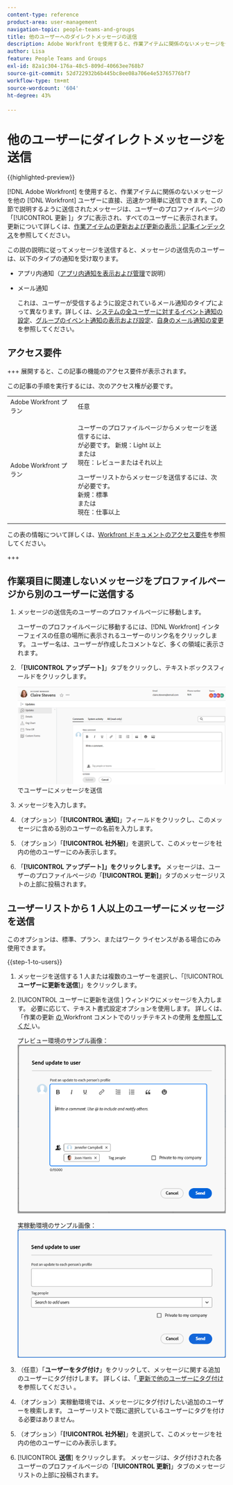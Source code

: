 ```yaml
---
content-type: reference
product-area: user-management
navigation-topic: people-teams-and-groups
title: 他のユーザーへのダイレクトメッセージの送信
description: Adobe Workfront を使用すると、作業アイテムに関係のないメッセージを他の Workfront ユーザーに直接、迅速かつ簡単に送信できます。
author: Lisa
feature: People Teams and Groups
exl-id: 82a1c304-176a-48c5-809d-40663ee768b7
source-git-commit: 52d722932b6b445bc8ee08a706e4e53765776bf7
workflow-type: tm+mt
source-wordcount: '604'
ht-degree: 43%

---
```


# 他のユーザーにダイレクトメッセージを送信

{{highlighted-preview}}

[!DNL Adobe Workfront] を使用すると、作業アイテムに関係のないメッセージを他の [!DNL Workfront] ユーザーに直接、迅速かつ簡単に送信できます。この節で説明するように送信されたメッセージは、ユーザーのプロファイルページの「[!UICONTROL  更新 ]」タブに表示され、すべてのユーザーに表示されます。 更新について詳しくは、[作業アイテムの更新および更新の表示：記事インデックス](../../workfront-basics/updating-work-items-and-viewing-updates/update-work-items-and-view-updates.md)を参照してください。

この説の説明に従ってメッセージを送信すると、メッセージの送信先のユーザーは、以下のタイプの通知を受け取ります。

* アプリ内通知（[アプリ内通知を表示および管理](../../workfront-basics/using-notifications/view-and-manage-in-app-notifications.md)で説明）
* メール通知

  これは、ユーザーが受信するように設定されているメール通知のタイプによって異なります。詳しくは、[システムの全ユーザーに対するイベント通知の設定](../../administration-and-setup/manage-workfront/emails/configure-event-notifications-for-everyone-in-the-system.md)、[グループのイベント通知の表示および設定](../../administration-and-setup/manage-groups/create-and-manage-groups/view-and-configure-event-notifications-group.md)、[自身のメール通知の変更](../../workfront-basics/using-notifications/activate-or-deactivate-your-own-event-notifications.md)を参照してください。

## アクセス要件

+++ 展開すると、この記事の機能のアクセス要件が表示されます。

この記事の手順を実行するには、次のアクセス権が必要です。

<table style="table-layout:auto"> 
 <col> 
 <col> 
 <tbody> 
  <tr data-mc-conditions=""> 
   <td role="rowheader">Adobe Workfront プラン</td> 
   <td>任意</td> 
  </tr> 
  <tr> 
   <td role="rowheader">Adobe Workfront プラン</td> 
   <td>
   <p>ユーザーのプロファイルページからメッセージを送信するには、<br> が必要です。
   新規：Light 以上 <br>
   または <br>
   現在：レビューまたはそれ以上</p>
   <p>ユーザーリストからメッセージを送信するには、次が必要です。<br>
   新規：標準 <br>
   または <br>
   現在：仕事以上</p></td>
  </tr> 
 </tbody> 
</table>

この表の情報について詳しくは、[Workfront ドキュメントのアクセス要件](/help/quicksilver/administration-and-setup/add-users/access-levels-and-object-permissions/access-level-requirements-in-documentation.md)を参照してください。

+++

## 作業項目に関連しないメッセージをプロファイルページから別のユーザーに送信する

1. メッセージの送信先のユーザーのプロファイルページに移動します。

   ユーザーのプロファイルページに移動するには、[!DNL Workfront] インターフェイスの任意の場所に表示されるユーザーのリンク名をクリックします。 ユーザー名は、ユーザーが作成したコメントなど、多くの領域に表示されます。

1. 「**[!UICONTROL アップデート]**」タブをクリックし、テキストボックスフィールドをクリックします。

   ![「[!UICONTROL アップデート]」タブ](assets/send-message-to-user-on-updates-tab.png)でユーザーにメッセージを送信

1. メッセージを入力します。
1. （オプション）「**[!UICONTROL 通知]**」フィールドをクリックし、このメッセージに含める別のユーザーの名前を入力します。

1. （オプション）「**[!UICONTROL 社外秘]**」を選択して、このメッセージを社内の他のユーザーにのみ表示します。

1. 「**[!UICONTROL アップデート]」をクリックします。**
メッセージは、ユーザーのプロファイルページの「**[!UICONTROL 更新]**」タブのメッセージリストの上部に投稿されます。

## ユーザーリストから 1 人以上のユーザーにメッセージを送信

このオプションは、標準、プラン、またはワーク ライセンスがある場合にのみ使用できます。

{{step-1-to-users}}

1. メッセージを送信する 1 人または複数のユーザーを選択し、「[!UICONTROL **ユーザーに更新を送信**]」をクリックします。
1. [!UICONTROL  ユーザーに更新を送信 ] ウィンドウにメッセージを入力します。 必要に応じて、テキスト書式設定オプションを使用します。 詳しくは、「作業の更新 [ の ](/help/quicksilver/workfront-basics/updating-work-items-and-viewing-updates/update-work.md#use-rich-text-in-a-workfront-comment)Workfront コメントでのリッチテキストの使用 [ を参照してくだ ](/help/quicksilver/workfront-basics/updating-work-items-and-viewing-updates/update-work.md) い。

   <span class="preview"> プレビュー環境のサンプル画像：</span>
   ![ ユーザーに更新を送信ウィンドウのメッセージユーザー ](assets/send-update-to-user-072825.png)

   実稼動環境のサンプル画像：
   ![ ユーザーに更新を送信ウィンドウのメッセージユーザー ](assets/send-message-to-user-dialog-from-user-list.png)

1. <span class="preview"> （任意）「**ユーザーをタグ付け**」をクリックして、メッセージに関する追加のユーザーにタグ付けします。 詳しくは、「[ 更新で他のユーザーにタグ付け ](/help/quicksilver/workfront-basics/updating-work-items-and-viewing-updates/tag-others-on-updates.md) を参照してください </span>。
1. （オプション）実稼動環境では、メッセージにタグ付けしたい追加のユーザーを検索します。 ユーザーリストで既に選択しているユーザーにタグを付ける必要はありません。
1. （オプション）「**[!UICONTROL 社外秘]**」を選択して、このメッセージを社内の他のユーザーにのみ表示します。
1. [!UICONTROL **送信**] をクリックします。
メッセージは、タグ付けされた各ユーザーのプロファイルページの「**[!UICONTROL 更新]**」タブのメッセージリストの上部に投稿されます。
